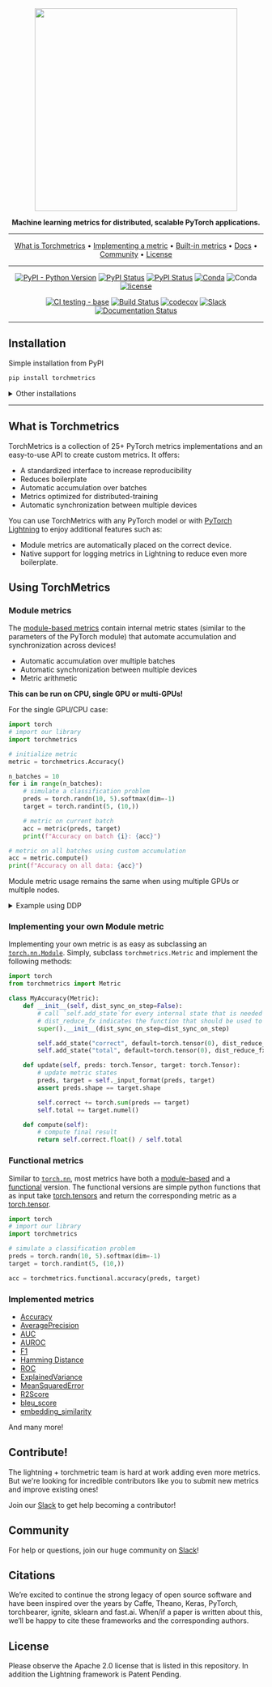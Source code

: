 <div align="center">

<img src="docs/source/_static/images/logo.png" width="400px">

**Machine learning metrics for distributed, scalable PyTorch applications.**

---

<p align="center">
  <a href="#what-is-torchmetrics">What is Torchmetrics</a> •
  <a href="#implementing-your-own-metric">Implementing a metric</a> •
  <a href="#build-in-metrics">Built-in metrics</a> •
  <a href="https://torchmetrics.readthedocs.io/en/stable/">Docs</a> •
  <a href="#community">Community</a> •
  <a href="#license">License</a>
</p>

---

[![PyPI - Python Version](https://img.shields.io/pypi/pyversions/torchmetrics)](https://pypi.org/project/torchmetrics/)
[![PyPI Status](https://badge.fury.io/py/torchmetrics.svg)](https://badge.fury.io/py/torchmetrics)
[![PyPI Status](https://pepy.tech/badge/torchmetrics)](https://pepy.tech/project/torchmetrics)
[![Conda](https://img.shields.io/conda/v/conda-forge/torchmetrics?label=conda&color=success)](https://anaconda.org/conda-forge/torchmetrics)
![Conda](https://img.shields.io/conda/dn/conda-forge/torchmetrics)
[![license](https://img.shields.io/badge/License-Apache%202.0-blue.svg)](https://github.com/PytorchLightning/metrics/blob/master/LICENSE)

[![CI testing - base](https://github.com/PyTorchLightning/metrics/actions/workflows/ci_test-base.yml/badge.svg?branch=master&event=push)](https://github.com/PyTorchLightning/metrics/actions/workflows/ci_test-base.yml)
[![Build Status](https://dev.azure.com/PytorchLightning/Metrics/_apis/build/status/PyTorchLightning.metrics?branchName=master)](https://dev.azure.com/PytorchLightning/Metrics/_build/latest?definitionId=3&branchName=master)
[![codecov](https://codecov.io/gh/PyTorchLightning/metrics/branch/master/graph/badge.svg?token=NER6LPI3HS)](https://codecov.io/gh/PyTorchLightning/metrics)
[![Slack](https://img.shields.io/badge/slack-chat-green.svg?logo=slack)](https://join.slack.com/t/torchmetrics/shared_invite/zt-pw5v393p-qRaDgEk24~EjiZNBpSQFgQ)
[![Documentation Status](https://readthedocs.org/projects/torchmetrics/badge/?version=latest)](https://torchmetrics.readthedocs.io/en/latest/?badge=latest)

---

</div>


## Installation

Simple installation from PyPI
```bash
pip install torchmetrics
```

<details>
  <summary>Other installations</summary>

Install using conda
```bash
conda install torchmetrics
```

Pip from source

```bash
# with git
pip install git+https://github.com/PytorchLightning/metrics.git@master
```

Pip from archive
```bash
pip install https://github.com/PyTorchLightning/metrics/archive/master.zip
```

</details>

---

## What is Torchmetrics
TorchMetrics is a collection of 25+ PyTorch metrics implementations and an easy-to-use API to create custom metrics. It offers:

* A standardized interface to increase reproducibility
* Reduces boilerplate
* Automatic accumulation over batches
* Metrics optimized for distributed-training
* Automatic synchronization between multiple devices

You can use TorchMetrics with any PyTorch model or with [PyTorch Lightning](https://pytorch-lightning.readthedocs.io/en/stable/) to enjoy additional features such as:

* Module metrics are automatically placed on the correct device.
* Native support for logging metrics in Lightning to reduce even more boilerplate.

## Using TorchMetrics

### Module metrics

The [module-based metrics](https://pytorchlightning.github.io/metrics/references/modules.html) contain internal metric states (similar to the parameters of the PyTorch module) that automate accumulation and synchronization across devices!

* Automatic accumulation over multiple batches
* Automatic synchronization between multiple devices
* Metric arithmetic

**This can be run on CPU, single GPU or multi-GPUs!**

For the single GPU/CPU case:

```python
import torch
# import our library
import torchmetrics

# initialize metric
metric = torchmetrics.Accuracy()

n_batches = 10
for i in range(n_batches):
    # simulate a classification problem
    preds = torch.randn(10, 5).softmax(dim=-1)
    target = torch.randint(5, (10,))

    # metric on current batch
    acc = metric(preds, target)
    print(f"Accuracy on batch {i}: {acc}")

# metric on all batches using custom accumulation
acc = metric.compute()
print(f"Accuracy on all data: {acc}")
```

Module metric usage remains the same when using multiple GPUs or multiple nodes.

<details>
  <summary>Example using DDP</summary>

```python

import os
import torch
import torch.distributed as dist
import torch.multiprocessing as mp
from torch import nn
from torch.nn.parallel import DistributedDataParallel as DDP
import torchmetrics

def metric_ddp(rank, world_size):
    os.environ['MASTER_ADDR'] = 'localhost'
    os.environ['MASTER_PORT'] = '12355'

    # create default process group
    dist.init_process_group("gloo", rank=rank, world_size=world_size)

    # initialize model
    metric = torchmetrics.Accuracy()

    # define a model and append your metric to it
    # this allows metric states to be placed on correct accelerators when
    # .to(device) is called on the model
    model = nn.Linear(10, 10)
    model.metric = metric
    model = model.to(rank)

    # initialize DDP
    model = DDP(model, device_ids=[rank])

    n_epochs = 5
    # this shows iteration over multiple training epochs
    for n in range(n_epochs):

        # this will be replaced by a DataLoader with a DistributedSampler
        n_batches = 10
        for i in range(n_batches):
            # simulate a classification problem
            preds = torch.randn(10, 5).softmax(dim=-1)
            target = torch.randint(5, (10,))

            # metric on current batch
            acc = metric(preds, target)
            if rank == 0:  # print only for rank 0
                print(f"Accuracy on batch {i}: {acc}")

        # metric on all batches and all accelerators using custom accumulation
        # accuracy is same across both accelerators
        acc = metric.compute()
        print(f"Accuracy on all data: {acc}, accelerator rank: {rank}")

        # Reseting internal state such that metric ready for new data
        metric.reset()

    # cleanup
    dist.destroy_process_group()

world_size = 2   # number of gpus to parallize over
mp.spawn(metric_ddp, args=(world_size,), nprocs=world_size, join=True)

```
</details>

### Implementing your own Module metric

Implementing your own metric is as easy as subclassing an [`torch.nn.Module`](https://pytorch.org/docs/stable/generated/torch.nn.Module.html). Simply, subclass `torchmetrics.Metric`
and implement the following methods:

```python
import torch
from torchmetrics import Metric

class MyAccuracy(Metric):
    def __init__(self, dist_sync_on_step=False):
        # call `self.add_state`for every internal state that is needed for the metrics computations
        # dist_reduce_fx indicates the function that should be used to reduce state from multiple processes
        super().__init__(dist_sync_on_step=dist_sync_on_step)

        self.add_state("correct", default=torch.tensor(0), dist_reduce_fx="sum")
        self.add_state("total", default=torch.tensor(0), dist_reduce_fx="sum")

    def update(self, preds: torch.Tensor, target: torch.Tensor):
        # update metric states
        preds, target = self._input_format(preds, target)
        assert preds.shape == target.shape

        self.correct += torch.sum(preds == target)
        self.total += target.numel()

    def compute(self):
        # compute final result
        return self.correct.float() / self.total
```

### Functional metrics

Similar to [`torch.nn`](https://pytorch.org/docs/stable/nn.html), most metrics have both a [module-based](https://torchmetrics.readthedocs.io/en/latest/references/modules.html) and a [functional](https://torchmetrics.readthedocs.io/en/latest/references/functional.html) version.
The functional versions are simple python functions that as input take [torch.tensors](https://pytorch.org/docs/stable/tensors.html) and return the corresponding metric as a [torch.tensor](https://pytorch.org/docs/stable/tensors.html).

``` python
import torch
# import our library
import torchmetrics

# simulate a classification problem
preds = torch.randn(10, 5).softmax(dim=-1)
target = torch.randint(5, (10,))

acc = torchmetrics.functional.accuracy(preds, target)
```

### Implemented metrics

* [Accuracy](https://torchmetrics.readthedocs.io/en/latest/references/modules.html#accuracy)
* [AveragePrecision](https://torchmetrics.readthedocs.io/en/latest/references/modules.html#averageprecision)
* [AUC](https://torchmetrics.readthedocs.io/en/latest/references/modules.html#auc)
* [AUROC](https://torchmetrics.readthedocs.io/en/latest/references/modules.html#auroc)
* [F1](https://torchmetrics.readthedocs.io/en/latest/references/modules.html#f1)
* [Hamming Distance](https://torchmetrics.readthedocs.io/en/latest/references/modules.html#hamming-distance)
* [ROC](https://torchmetrics.readthedocs.io/en/latest/references/modules.html#roc)
* [ExplainedVariance](https://torchmetrics.readthedocs.io/en/latest/references/modules.html#explainedvariance)
* [MeanSquaredError](https://torchmetrics.readthedocs.io/en/latest/references/modules.html#meansquarederror)
* [R2Score](https://torchmetrics.readthedocs.io/en/latest/references/modules.html#r2score)
* [bleu_score](https://torchmetrics.readthedocs.io/en/latest/references/functional.html#bleu-score-func)
* [embedding_similarity](https://torchmetrics.readthedocs.io/en/latest/references/functional.html#embedding-similarity-func)

And many more!

## Contribute!
The lightning + torchmetric team is hard at work adding even more metrics.
But we're looking for incredible contributors like you to submit new metrics
and improve existing ones!

Join our [Slack](https://join.slack.com/t/pytorch-lightning/shared_invite/zt-pw5v393p-qRaDgEk24~EjiZNBpSQFgQ)
to get help becoming a contributor!

## Community
For help or questions, join our huge community on [Slack](https://join.slack.com/t/pytorch-lightning/shared_invite/zt-pw5v393p-qRaDgEk24~EjiZNBpSQFgQ)!

## Citations
We’re excited to continue the strong legacy of open source software and have been inspired over the years by
Caffe, Theano, Keras, PyTorch, torchbearer, ignite, sklearn and fast.ai. When/if a paper is written about this,
we’ll be happy to cite these frameworks and the corresponding authors.

## License
Please observe the Apache 2.0 license that is listed in this repository. In addition
the Lightning framework is Patent Pending.
